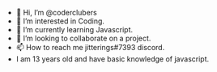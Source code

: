 - 👋 Hi, I’m @coderclubers
- 👀 I’m interested in Coding.
- 🌱 I’m currently learning Javascript.
- 💞️ I’m looking to collaborate on a project.
- 📫 How to reach me jitterings#7393 discord.
- I am 13 years old and have basic knowledge of javascript.
